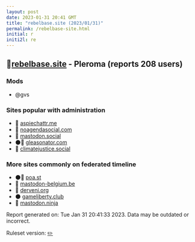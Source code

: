 ```yaml
---
layout: post
date: 2023-01-31 20:41 GMT
title: "rebelbase.site (2023/01/31)"
permalink: /rebelbase-site.html
initial: r
initi2l: re
---
```


## 🐘[rebelbase.site](https://rebelbase.site) - Pleroma (reports 208 users)

### Mods
 * @gvs

### Sites popular with administration

* 🐘 [aspiechattr.me](/aspiechattr-me.html)
* 🐘 [noagendasocial.com](/noagendasocial-com.html)
* 🧸 [mastodon.social](/mastodon-social.html)
* 🌑🧸 [gleasonator.com](/gleasonator-com.html)
* 🐘 [climatejustice.social](/climatejustice-social.html)

### More sites commonly on federated timeline

* 🌑🧸 [poa.st](/poa-st.html)
* 🐘 [mastodon-belgium.be](/mastodon-belgium-be.html)
* 🐘 [derveni.org](/derveni-org.html)
* 🌑 [gameliberty.club](/gameliberty-club.html)
* 🐘 [mastodon.ninja](/mastodon-ninja.html)

Report generated on: Tue Jan 31 20:41:33 2023. Data may be outdated or incorrect.

Ruleset version: [✏️](/version-pencil)
